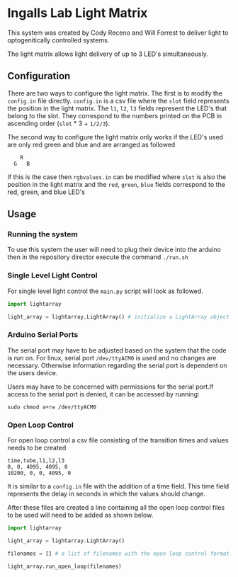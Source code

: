 # Ingalls Lab Light Matrix

This system was created by Cody Receno and Will Forrest to deliver light to optogenitically controlled systems.

The light matrix allows light delivery of up to 3 LED's simultaneously.

## Configuration

There are two ways to configure the light matrix. The first is to modify the `config.in` file directly. `config.in` is a csv file where the `slot` field represents the position in the light matrix. The `l1`, `l2`, `l3` fields represent the LED's that belong to the slot. They correspond to the numbers printed on the PCB in ascending order (`slot` * 3 + `1/2/3`).

The second way to configure the light matrix only works if the LED's used are only red green and blue and are arranged as followed

```
    R
  G   B

```

If this is the case then `rgbvalues.in` can be modified where `slot` is also the position in the light matrix and the `red`, `green`, `blue` fields correspond to the red, green, and blue LED's

## Usage

### Running the system 

To use this system the user will need to plug their device into the arduino then in the repository director execute the command `./run.sh`

### Single Level Light Control

For single level light control the `main.py` script will look as followed.

```python
import lightarray

light_array = lightarray.LightArray() # initialize a LightArray object
```

### Arduino Serial Ports

The serial port may have to be adjusted based on the system that the code is run on. For linux, serial port `/dev/ttyACM0` is used and no changes are necessary. Otherwise information regarding the serial port is dependent on the users device.

Users may have to be concerned with permissions for the serial port.If access to the serial port is denied, it can be accessed by running:

`sudo chmod a+rw /dev/ttyACM0`


### Open Loop Control

For open loop control a csv file consisting of the transition times and values needs to be created

```
time,tube,l1,l2,l3
0, 0, 4095, 4095, 0
10200, 0, 0, 4095, 0

```

It is similar to a `config.in` file with the addition of a time field.
This time field represents the delay in seconds in which the values should change.

After these files are created a line containing all the open loop control files to be used will need to be added as shown below.

```python
import lightarray

light_array = lightarray.LightArray()

filenames = [] # a list of filenames with the open loop control format.

light_array.run_open_loop(filenames)
```






